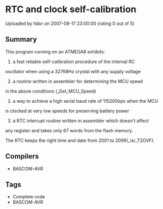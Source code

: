 # RTC and clock self-calibration

Uploaded by ltdor on 2007-08-17 23:00:00 (rating 0 out of 5)

## Summary

This program running on an ATMEGA8 exhibits:  

 1. a fast reliable self-calibration procedure of the internal RC  

 oscillator when using a 32768Hz crystal with any supply voltage  

 2. a routine written in assembler for determining the MCU speed  

 in the above conditions (\_Get\_MCU\_Speed)  

 2. a way to achieve a high serial baud rate of 115200bps when the MCU  

 is clocked at very low speeds for preserving battery power  

 3. a RTC interrupt routine written in assembler which doesn't affect  

 any register and takes only 67 words from the flash memory.  

 The RTC keeps the right time and date from 2001 to 2099(\_isr\_T2OVF).

## Compilers

- BASCOM-AVR

## Tags

- Complete code
- BASCOM-AVR
